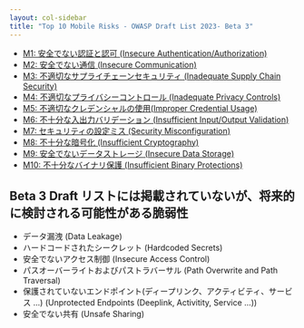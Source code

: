 ```yaml
---
layout: col-sidebar
title: "Top 10 Mobile Risks - OWASP Draft List 2023- Beta 3"
---
```


- [M1: 安全でない認証と認可 (Insecure Authentication/Authorization)](m1-insecure-authentication-authorization.md)
- [M2: 安全でない通信 (Insecure Communication)](m2-insecure-communication)
- [M3: 不適切なサプライチェーンセキュリティ (Inadequate Supply Chain Security)](m3-inadequate-supply-chain-security.md)
- [M4: 不適切なプライバシーコントロール (Inadequate Privacy Controls)](m4-inadequate-privacy-controls.md)
- [M5: 不適切なクレデンシャルの使用(Improper Credential Usage)](m5-improper-credential-usage.md)
- [M6: 不十分な入出力バリデーション (Insufficient Input/Output Validation)](m6-insufficient-io-validation)
- [M7: セキュリティの設定ミス (Security Misconfiguration)](m7-security-misconfiguration)
- [M8: 不十分な暗号化 (Insufficient Cryptography)](m8-insufficient-cryptography)
- [M9: 安全でないデータストレージ (Insecure Data Storage)](m9-insecure-data-storage)
- [M10: 不十分なバイナリ保護 (Insufficient Binary Protections)](m10-insufficient-binary-protection.md)

## Beta 3 Draft リストには掲載されていないが、将来的に検討される可能性がある脆弱性

* データ漏洩 (Data Leakage)
* ハードコードされたシークレット (Hardcoded Secrets)
* 安全でないアクセス制御 (Insecure Access Control)
* パスオーバーライトおよびパストラバーサル (Path Overwrite and Path Traversal)
* 保護されていないエンドポイント(ディープリンク、アクティビティ、サービス ...) (Unprotected Endpoints (Deeplink, Activitity, Service ...))
* 安全でない共有 (Unsafe Sharing)
